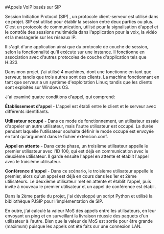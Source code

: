 #Appels VoIP basés sur SIP

Session Initiation Protocol (SIP) , un protocole client-serveur est utilisé dans ce projet. SIP est utilisé pour établir la session entre deux parties ou plus. C'est un protocole de communication, utilisé pour la signalisation d'appel et le contrôle des sessions multimédia dans l'application pour la voix, la vidéo et la messagerie sur les réseaux IP.

Il s'agit d'une application ainsi que du protocole de couche de session, selon la fonctionnalité qu'il exécute sur une instance. Il fonctionne en association avec d'autres protocoles de couche d'application tels que H.323.

Dans mon projet, j'ai utilisé 4 machines, dont une fonctionne en tant que serveur, tandis que trois autres sont des clients. La machine fonctionnant en tant que serveur a un système d'exploitation Linux; tandis que les clients sont exploités sur Windows OS.

J'ai examiné quatre conditions d'appel, qui comprend:

**Établissement d'appel** - L'appel est établi entre le client et le serveur avec différents identifiants.

**Utilisateur occupé** - Dans ce mode de fonctionnement, un utilisateur essaie d'appeler un autre utilisateur, mais l'autre utilisateur est occupé. La durée pendant laquelle l'utilisateur souhaite définir le mode occupé est envoyée en tant qu'argument dans le fichier extension.conf.

**Appel en attente** - Dans cette phase, un troisième utilisateur appelle le premier utilisateur avec l'ID 100, qui est déjà en communication avec le deuxième utilisateur. Il garde ensuite l'appel en attente et établit l'appel avec le troisième utilisateur.

**Conférence d'appel** - Dans ce scénario, le troisième utilisateur appelle le premier, alors qu'un appel est déjà en cours dans les 1er et 2ème utilisateurs. Le deuxième utilisateur met en attente et établit l'appel, puis invite à nouveau le premier utilisateur et un appel de conférence est établi.

Dans la 2ème partie du projet, j'ai développé un script Python et utilisé la bibliothèque PJSIP pour l'implémentation de SIP.

En outre, j'ai calculé la valeur MoS des appels entre les utilisateurs, en leur envoyant un ping et en surveillant la livraison réussie des paquets d'un utilisateur à l'autre. Bien que la valeur de MoS est sortie pour être grande (maximum) puisque les appels ont été faits sur une connexion LAN.
